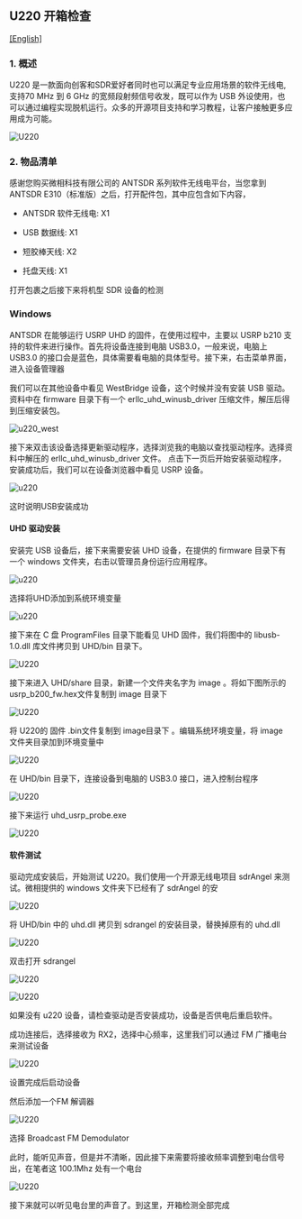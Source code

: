 ## U220 开箱检查

[[English]](../../../../device_and_usage_manual/ANTSDR_U_Series_Module/ANTSDR_U220_Reference_Manual/AntsdrU220_Unpacking_examination.html)


### 1. 概述

U220 是一款面向创客和SDR爱好者同时也可以满足专业应用场景的软件无线电,支持70 MHz 到 6 GHz 的宽频段射频信号收发，既可以作为 USB 外设使用，也可以通过编程实现脱机运行。众多的开源项目支持和学习教程，让客户接触更多应用成为可能。

![U220](./AntsdrU220_Reference_Manual.assets/U220.jpg)

### 2. 物品清单

感谢您购买微相科技有限公司的 ANTSDR 系列软件无线电平台，当您拿到ANTSDR E310（标准版）之后，打开配件包，其中应包含如下内容，

- ANTSDR 软件无线电: X1

- USB 数据线: X1 

- 短胶棒天线: X2

- 托盘天线: X1

打开包裹之后接下来将机型 SDR 设备的检测


### Windows


ANTSDR 在能够运行 USRP UHD 的固件，在使用过程中，主要以 USRP b210 支持的软件来进行操作。首先将设备连接到电脑 USB3.0，一般来说，电脑上 USB3.0 的接口会是蓝色，具体需要看电脑的具体型号。接下来，右击菜单界面，进入设备管理器


我们可以在其他设备中看见 WestBridge 设备，这个时候并没有安装 USB 驱动。资料中在 firmware 目录下有一个 erllc_uhd_winusb_driver 压缩文件，解压后得到压缩安装包。

![u220_west](./AntsdrU220_Reference_Manual.assets/u220_west.png)

接下来双击该设备选择更新驱动程序，选择浏览我的电脑以查找驱动程序。选择资料中解压的 erllc_uhd_winusb_driver 文件。
点击下一页后开始安装驱动程序，安装成功后，我们可以在设备浏览器中看见 USRP 设备。

![u220](./AntsdrU220_Reference_Manual.assets/u220_usrp.png)

这时说明USB安装成功

#### UHD 驱动安装

安装完 USB 设备后，接下来需要安装 UHD 设备，在提供的 firmware 目录下有一个 windows 文件夹，右击以管理员身份运行应用程序。

![u220](./AntsdrU220_Reference_Manual.assets/u220_windows_driver.png)

选择将UHD添加到系统环境变量

![u220](./AntsdrU220_Reference_Manual.assets/U220_add_path.png)

接下来在 C 盘 ProgramFiles 目录下能看见 UHD 固件，我们将图中的 libusb-1.0.dll 库文件拷贝到 UHD/bin 目录下。

![U220](./AntsdrU220_Reference_Manual.assets/U220uhd_bin.png)

接下来进入 UHD/share 目录，新建一个文件夹名字为 image 。将如下图所示的usrp_b200_fw.hex文件复制到 image 目录下

![U220](./AntsdrU220_Reference_Manual.assets/U220_hex.png)

将 U220的 固件 .bin文件复制到 image目录下 。编辑系统环境变量，将 image 文件夹目录加到环境变量中

![U220](./AntsdrU220_Reference_Manual.assets/U220_path.png)

在 UHD/bin 目录下，连接设备到电脑的 USB3.0 接口，进入控制台程序

![U220](./AntsdrU220_Reference_Manual.assets/find_u220.png)

接下来运行 uhd_usrp_probe.exe 

![U220](./AntsdrU220_Reference_Manual.assets/U220_probe.png)

#### 软件测试

驱动完成安装后，开始测试 U220。我们使用一个开源无线电项目 sdrAngel 来测试。微相提供的 windows 文件夹下已经有了 sdrAngel 的安

![U220](./AntsdrU220_Reference_Manual.assets/U220_sdrangle.png)

将 UHD/bin 中的 uhd.dll 拷贝到 sdrangel 的安装目录，替换掉原有的 uhd.dll

![U220](./AntsdrU220_Reference_Manual.assets/U220_dll.png)

双击打开 sdrangel

![U220](./AntsdrU220_Reference_Manual.assets/SDRangle_add_rx.png)


![U220](./AntsdrU220_Reference_Manual.assets/SDRangle_device.png)

如果没有 u220 设备，请检查驱动是否安装成功，设备是否供电后重启软件。

成功连接后，选择接收为 RX2，选择中心频率，这里我们可以通过 FM 广播电台来测试设备

![U220](./AntsdrU220_Reference_Manual.assets/U220_rx2.png)

设置完成后启动设备

然后添加一个FM 解调器

![U220](./AntsdrU220_Reference_Manual.assets/U220_FM.png)

选择 Broadcast FM Demodulator

此时，能听见声音，但是并不清晰，因此接下来需要将接收频率调整到电台信号出，在笔者这 100.1Mhz 处有一个电台

![U220](./AntsdrU220_Reference_Manual.assets/U220_add_FM.png)

接下来就可以听见电台里的声音了。到这里，开箱检测全部完成

